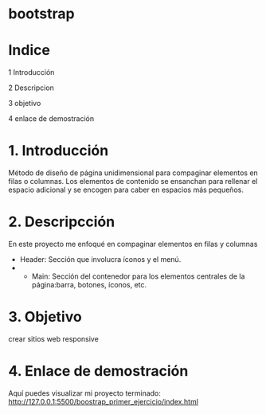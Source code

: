 # bootstrap
# Indice
 1 Introducción

 2 Descripcion

3 objetivo

4 enlace de demostración
# 1. Introducción
Método de diseño de página unidimensional para compaginar elementos en filas o columnas. Los elementos de contenido se ensanchan para rellenar el espacio adicional y se encogen para caber en espacios más pequeños.
# 2. Descripcción
En este proyecto me enfoqué en compaginar elementos en filas y columnas 
* Header: Sección que involucra íconos y el menú.
* * Main: Sección del contenedor para los elementos centrales de la página:barra, botones, íconos, etc.
# 3. Objetivo
crear sitios web responsive
# 4. Enlace de demostración
Aquí puedes visualizar mi proyecto terminado: http://127.0.0.1:5500/boostrap_primer_ejercicio/index.html
